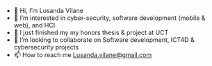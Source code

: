 - 👋 Hi, I’m Lusanda Vilane
- 👀 I’m interested in cyber-security, software development (mobile & web), and HCI
- 🌱 I just finished my my honors thesis & project at UCT
- 💞️ I’m looking to collaborate on Software development, ICT4D & cybersecurity projects
- 📫 How to reach me Lusanda.vilane@gmail.com
